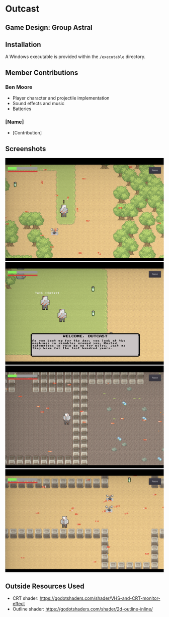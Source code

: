 # Outcast
**Game Design: Group  Astral**
----

## Installation
A Windows executable is provided within the `/executable` directory.

## Member Contributions

### Ben Moore
- Player character and projectile implementation
- Sound effects and music
- Batteries

### [Name]
- [Contribution]

## Screenshots
![Untitled](/screenshots/1.png)
![Untitled](/screenshots/2.png)
![Untitled](/screenshots/3.png)
![Untitled](/screenshots/4.png)

## Outside Resources Used
- CRT shader: https://godotshaders.com/shader/VHS-and-CRT-monitor-effect
- Outline shader: https://godotshaders.com/shader/2d-outline-inline/
